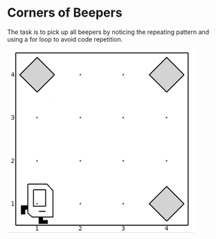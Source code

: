 # Corners of Beepers

The task is to pick up all beepers by noticing the repeating pattern and using a for loop to avoid code repetition.

![Corners of Beepers](corners_of_beepers.png)
